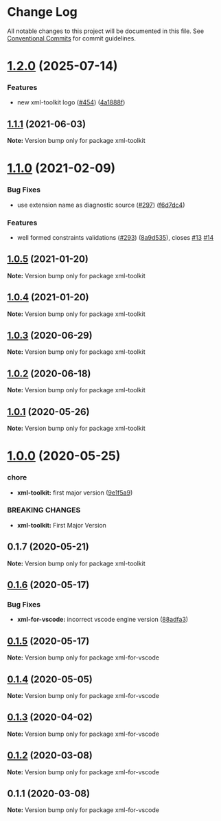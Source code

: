 # Change Log

All notable changes to this project will be documented in this file.
See [Conventional Commits](https://conventionalcommits.org) for commit guidelines.

# [1.2.0](https://github.com/SAP/xml-tools/tree/master/packages/xml-toolkit/compare/xml-toolkit@1.1.1...xml-toolkit@1.2.0) (2025-07-14)

### Features

- new xml-toolkit logo ([#454](https://github.com/SAP/xml-tools/tree/master/packages/xml-toolkit/issues/454)) ([4a1888f](https://github.com/SAP/xml-tools/tree/master/packages/xml-toolkit/commit/4a1888fb5128a8373d6e16de5db7e97ba6577311))

## [1.1.1](https://github.com/SAP/xml-tools/tree/master/packages/xml-toolkit/compare/xml-toolkit@1.1.0...xml-toolkit@1.1.1) (2021-06-03)

**Note:** Version bump only for package xml-toolkit

# [1.1.0](https://github.com/SAP/xml-tools/tree/master/packages/xml-toolkit/compare/xml-toolkit@1.0.5...xml-toolkit@1.1.0) (2021-02-09)

### Bug Fixes

- use extension name as diagnostic source ([#297](https://github.com/SAP/xml-tools/tree/master/packages/xml-toolkit/issues/297)) ([f6d7dc4](https://github.com/SAP/xml-tools/tree/master/packages/xml-toolkit/commit/f6d7dc42a05c4e1d7c9ab3f1fbe35ecb1eb820fa))

### Features

- well formed constraints validations ([#293](https://github.com/SAP/xml-tools/tree/master/packages/xml-toolkit/issues/293)) ([8a9d535](https://github.com/SAP/xml-tools/tree/master/packages/xml-toolkit/commit/8a9d535e95a52b9dfc1068d2e203b09bd08e1066)), closes [#13](https://github.com/SAP/xml-tools/tree/master/packages/xml-toolkit/issues/13) [#14](https://github.com/SAP/xml-tools/tree/master/packages/xml-toolkit/issues/14)

## [1.0.5](https://github.com/SAP/xml-tools/tree/master/packages/xml-toolkit/compare/xml-toolkit@1.0.4...xml-toolkit@1.0.5) (2021-01-20)

**Note:** Version bump only for package xml-toolkit

## [1.0.4](https://github.com/SAP/xml-tools/tree/master/packages/xml-toolkit/compare/xml-toolkit@1.0.3...xml-toolkit@1.0.4) (2021-01-20)

**Note:** Version bump only for package xml-toolkit

## [1.0.3](https://github.com/SAP/xml-tools/tree/master/packages/xml-toolkit/compare/xml-toolkit@1.0.2...xml-toolkit@1.0.3) (2020-06-29)

**Note:** Version bump only for package xml-toolkit

## [1.0.2](https://github.com/SAP/xml-tools/tree/master/packages/xml-toolkit/compare/xml-toolkit@1.0.1...xml-toolkit@1.0.2) (2020-06-18)

**Note:** Version bump only for package xml-toolkit

## [1.0.1](https://github.com/SAP/xml-tools/tree/master/packages/xml-toolkit/compare/xml-toolkit@1.0.0...xml-toolkit@1.0.1) (2020-05-26)

**Note:** Version bump only for package xml-toolkit

# [1.0.0](https://github.com/SAP/xml-tools/tree/master/packages/xml-toolkit/compare/xml-toolkit@0.1.7...xml-toolkit@1.0.0) (2020-05-25)

### chore

- **xml-toolkit:** first major version ([9e1f5a9](https://github.com/SAP/xml-tools/tree/master/packages/xml-toolkit/commit/9e1f5a9))

### BREAKING CHANGES

- **xml-toolkit:** First Major Version

## 0.1.7 (2020-05-21)

**Note:** Version bump only for package xml-toolkit

## [0.1.6](https://github.com/SAP/xml-tools/compare/xml-for-vscode@0.1.5...xml-for-vscode@0.1.6) (2020-05-17)

### Bug Fixes

- **xml-for-vscode:** incorrect vscode engine version ([88adfa3](https://github.com/SAP/xml-tools/commit/88adfa3))

## [0.1.5](https://github.com/SAP/xml-tools/compare/xml-for-vscode@0.1.4...xml-for-vscode@0.1.5) (2020-05-17)

**Note:** Version bump only for package xml-for-vscode

## [0.1.4](https://github.com/SAP/xml-tools/compare/xml-for-vscode@0.1.3...xml-for-vscode@0.1.4) (2020-05-05)

**Note:** Version bump only for package xml-for-vscode

## [0.1.3](https://github.com/SAP/xml-tools/compare/xml-for-vscode@0.1.2...xml-for-vscode@0.1.3) (2020-04-02)

**Note:** Version bump only for package xml-for-vscode

## [0.1.2](https://github.com/SAP/xml-tools/compare/xml-for-vscode@0.1.1...xml-for-vscode@0.1.2) (2020-03-08)

**Note:** Version bump only for package xml-for-vscode

## 0.1.1 (2020-03-08)

**Note:** Version bump only for package xml-for-vscode
